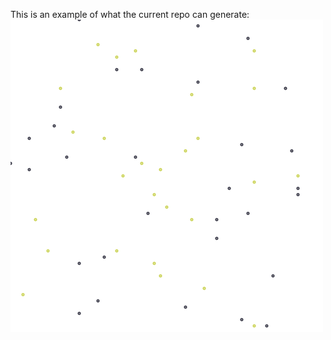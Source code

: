 This is an example of what the current repo can generate:
![Generation Example](PoissonPointProcessUniformDispersion.gif)
